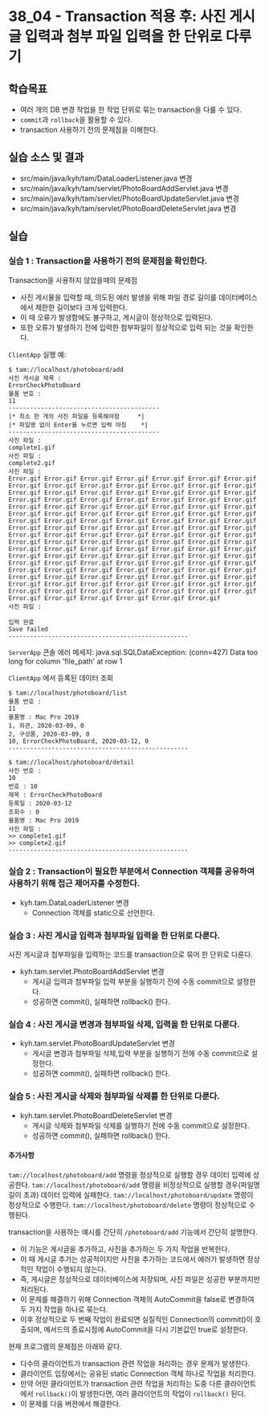 # 38_04 - Transaction 적용 후: 사진 게시글 입력과 첨부 파일 입력을 한 단위로 다루기

## 학습목표

- 여러 개의 DB 변경 작업을 한 작업 단위로 묶는 transaction을 다룰 수 있다.
- `commit`과 `rollback`을 활용할 수 있다.
- transaction 사용하기 전의 문제점을 이해한다.

## 실습 소스 및 결과

- src/main/java/kyh/tam/DataLoaderListener.java 변경
- src/main/java/kyh/tam/servlet/PhotoBoardAddServlet.java 변경
- src/main/java/kyh/tam/servlet/PhotoBoardUpdateServlet.java 변경
- src/main/java/kyh/tam/servlet/PhotoBoardDeleteServlet.java 변경

## 실습  

### 실습 1 : Transaction을 사용하기 전의 문제점을 확인한다.

Transaction을 사용하지 않았을때의 문제점
- 사진 게시물을 입력할 때, 의도된 에러 발생을 위해 파일 경로 길이를 데이터베이스에서 제한한 길이보다 크게 입력한다.
- 이 때 오류가 발생함에도 불구하고, 게시글이 정상적으로 입력된다.
- 또한 오류가 발생하기 전에 입력한 첨부파일이 정상적으로 입력 되는 것을 확인한다.

`ClientApp` 실행 예:
```
$ tam://localhost/photoboard/add
사진 게시글 제목 : 
ErrorCheckPhotoBoard
물품 번호 : 
11
------------------------------------------
|* 최소 한 개의 사진 파일을 등록해야함     *|
|* 파일명 없이 Enter를 누르면 입력 마침    *|
------------------------------------------
사진 파일 : 
complete1.gif
사진 파일 : 
complete2.gif
사진 파일 : 
Error.gif Error.gif Error.gif Error.gif Error.gif Error.gif Error.gif Error.gif Error.gif Error.gif Error.gif Error.gif Error.gif Error.gif Error.gif Error.gif Error.gif Error.gif Error.gif Error.gif Error.gif Error.gif Error.gif Error.gif Error.gif Error.gif Error.gif Error.gif Error.gif Error.gif Error.gif Error.gif Error.gif Error.gif Error.gif Error.gif Error.gif Error.gif Error.gif Error.gif Error.gif Error.gif Error.gif Error.gif Error.gif Error.gif Error.gif Error.gif Error.gif Error.gif Error.gif Error.gif Error.gif Error.gif Error.gif Error.gif Error.gif Error.gif Error.gif Error.gif Error.gif Error.gif Error.gif Error.gif Error.gif Error.gif Error.gif Error.gif Error.gif Error.gif Error.gif Error.gif Error.gif Error.gif Error.gif Error.gif Error.gif Error.gif Error.gif Error.gif Error.gif Error.gif Error.gif Error.gif Error.gif Error.gif Error.gif Error.gif Error.gif Error.gif Error.gif Error.gif Error.gif Error.gif Error.gif Error.gif Error.gif Error.gif Error.gif Error.gif Error.gif Error.gif Error.gif Error.gif Error.gif Error.gif Error.gif Error.gif Error.gif Error.gif Error.gif Error.gif Error.gif Error.gif Error.gif Error.gif Error.gif Error.gif Error.gif Error.gif Error.gif Error.gif Error.gif Error.gif Error.gif 
사진 파일 : 

입력 완료
Save failed
--------------------------------------------------
```

`ServerApp` 콘솔 에러 메세지:
java.sql.SQLDataException: (conn=427) Data too long for column 'file_path' at row 1


`ClientApp` 에서 등록된 데이터 조회
```
$ tam://localhost/photoboard/list
물품 번호 : 
11
물품명 : Mac Pro 2019
1, 외관, 2020-03-09, 0
2, 구성품, 2020-03-09, 0
10, ErrorCheckPhotoBoard, 2020-03-12, 0
--------------------------------------------------

$ tam://localhost/photoboard/detail
사진 번호 : 
10
번호 : 10
제목 : ErrorCheckPhotoBoard
등록일 : 2020-03-12
조회수 : 0
물품명 : Mac Pro 2019
사진 파일 : 
>> complete1.gif
>> complete2.gif
--------------------------------------------------
```

### 실습 2 : Transaction이 필요한 부분에서 Connection 객체를 공유하여 사용하기 위해 접근 제어자를 수정한다.
- kyh.tam.DataLoaderListener 변경
  - Connection 객체를 static으로 선언한다.

### 실습 3 : 사진 게시글 입력과 첨부파일 입력을 한 단위로 다룬다. 

사진 게시글과 첨부파일을 입력하는 코드를 transaction으로 묶어 한 단위로 다룬다.

- kyh.tam.servlet.PhotoBoardAddServlet 변경
  - 게시글 입력과 첨부파일 입력 부분을 실행하기 전에 수동 commit으로 설정한다.
  - 성공하면 commit(), 실패하면 rollback() 한다.
  
### 실습 4 : 사진 게시글 변경과 첨부파일 삭제, 입력을 한 단위로 다룬다. 

- kyh.tam.servlet.PhotoBoardUpdateServlet 변경
  - 게시글 변경과 첨부파일 삭제,입력 부분을 실행하기 전에 수동 commit으로 설정한다.
  - 성공하면 commit(), 실패하면 rollback() 한다.

### 실습 5 : 사진 게시글 삭제와 첨부파일 삭제를 한 단위로 다룬다. 

- kyh.tam.servlet.PhotoBoardDeleteServlet 변경
  - 게시글 삭제와 첨부파일 삭제를 실행하기 전에 수동 commit으로 설정한다.
  - 성공하면 commit(), 실패하면 rollback() 한다.
  
#### 추가사항 
`tam://localhost/photoboard/add` 명령을 정상적으로 실행할 경우 데이터 입력에 성공한다.
`tam://localhost/photoboard/add` 명령을 비정상적으로 실행할 경우(파일명 길이 초과) 데이터 입력에 실패한다.
`tam://localhost/photoboard/update` 명령이 정상적으로 수행한다.
`tam://localhost/photoboard/delete` 명령이 정상적으로 수행된다.

transaction을 사용하는 예시를 간단히 `/photoboard/add` 기능에서 간단히 설명한다.
- 이 기능은 게시글을 추가하고, 사진을 추가하는 두 가지 작업을 반복한다.
- 이 때 게시글 추가는 성공적이지만 사진을 추가하는 코드에서 에러가 발생하면 정상적인 작업이 수행되지 않는다.
- 즉, 게시글은 정상적으로 데이터베이스에 저장되며, 사진 파일은 성공한 부분까지만 처리된다.
- 이 문제를 해결하기 위해 Connection 객체의 AutoCommit을 false로 변경하여 두 가지 작업을 하나로 묶는다.
- 이후 정상적으로 두 번째 작업이 완료되면 실질적인 Connection의 commit()이 호출되며, 메서드의 종료시점에 AutoCommit을 다시 기본값인 true로 설정한다.

현재 프로그램의 문제점은 아래와 같다.
- 다수의 클라이언트가 transaction 관련 작업을 처리하는 경우 문제가 발생한다.
- 클라이언트 입장에서는 공유된 static Connection 객체 하나로 작업을 처리한다.
- 만약 어떤 클라이언트가 transaction 관련 작업을 처리하는 도중 다른 클라이언트에서 `rollback()`이 발생한다면, 여러 클라이언트의 작업이 `rollback()` 된다.
- 이 문제를 다음 버젼에서 해결한다.